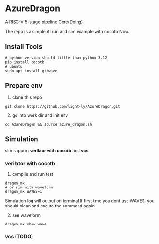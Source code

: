 # AzureDragon
A RISC-V 5-stage pipeline Core(Doing)

The repo is a simple rtl run and sim example with cocotb Now.  

## Install Tools

```
# python version should little than python 3.12
pip install cocotb
# ubuntu
sudo apt install gtkwave
```

## Prepare env

1. clone this repo

```
git clone https://github.com/light-ly/AzureDragon.git
```

2. go into work dir and init env

```
cd AzureDragon && source azure_dragon.sh
```

## Simulation

sim support **verilaor with cocotb** and **vcs**

### verilator with cocotb

1. compile and run test

```
dragon_mk
# or sim with waveform
dragon_mk WAVES=1
```

Simulation log will output on terminal.If first time you dont use WAVES, you should clean and excute the command again.

2. see waveform

```
dragon_mk show_wave
```

### vcs (TODO)
